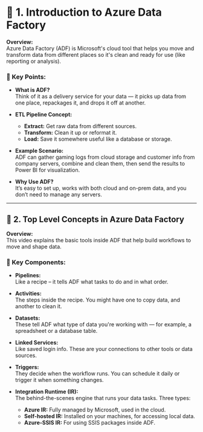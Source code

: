 # 📘 1. Introduction to Azure Data Factory

**Overview:**  
Azure Data Factory (ADF) is Microsoft's cloud tool that helps you move and transform data from different places so it's clean and ready for use (like reporting or analysis).

### 🔹 Key Points:

- **What is ADF?**  
  Think of it as a delivery service for your data — it picks up data from one place, repackages it, and drops it off at another.

- **ETL Pipeline Concept:**  
  - **Extract:** Get raw data from different sources.  
  - **Transform:** Clean it up or reformat it.  
  - **Load:** Save it somewhere useful like a database or storage.

- **Example Scenario:**  
  ADF can gather gaming logs from cloud storage and customer info from company servers, combine and clean them, then send the results to Power BI for visualization.

- **Why Use ADF?**  
  It’s easy to set up, works with both cloud and on-prem data, and you don’t need to manage any servers.

---

## 📗 2. Top Level Concepts in Azure Data Factory

**Overview:**  
This video explains the basic tools inside ADF that help build workflows to move and shape data.

### 🔹 Key Components:

- **Pipelines:**  
  Like a recipe – it tells ADF what tasks to do and in what order.

- **Activities:**  
  The steps inside the recipe. You might have one to copy data, and another to clean it.

- **Datasets:**  
  These tell ADF what type of data you're working with — for example, a spreadsheet or a database table.

- **Linked Services:**  
  Like saved login info. These are your connections to other tools or data sources.

- **Triggers:**  
  They decide when the workflow runs. You can schedule it daily or trigger it when something changes.

- **Integration Runtime (IR):**  
  The behind-the-scenes engine that runs your data tasks. Three types:
  - **Azure IR:** Fully managed by Microsoft, used in the cloud.  
  - **Self-hosted IR:** Installed on your machines, for accessing local data.  
  - **Azure-SSIS IR:** For using SSIS packages inside ADF.

